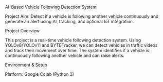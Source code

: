 AI-Based Vehicle Following Detection System

Project Aim:
Detect if a vehicle is following another vehicle continuously and generate an alert using AI, tracking, and optional IoT integration.

Project Overview

This project is a real-time vehicle following detection system. Using YOLOv8/YOLOv11 and BYTETracker, we can detect vehicles in traffic videos and track their movement over time. The system identifies if a vehicle is continuously following another vehicle and can raise alerts.

Environment & Setup

Platform: Google Colab (Python 3)
